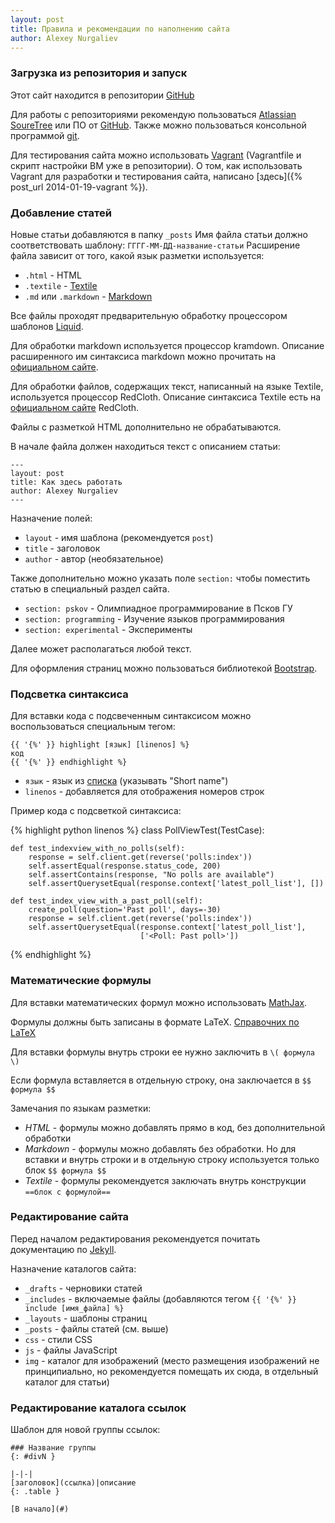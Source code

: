 ```yaml
---
layout: post
title: Правила и рекомендации по наполнению сайта
author: Alexey Nurgaliev
---
```


### Загрузка из репозитория и запуск

Этот сайт находится в репозитории [GitHub](https://github.com/n-at/n-at.github.io)

Для работы с репозиториями рекомендую пользоваться [Atlassian SoureTree](http://sourcetreeapp.com/) или ПО от [GitHub](https://github.com/). Также можно пользоваться консольной программой [git](http://git-scm.com/).

Для тестирования сайта можно использовать [Vagrant](http://www.vagrantup.com/) (Vagrantfile и скрипт настройки ВМ уже в репозитории). О том, как использовать Vagrant для разработки и тестирования сайта, написано [здесь]({% post_url 2014-01-19-vagrant %}).

### Добавление статей

Новые статьи добавляются в папку `_posts` Имя файла статьи должно соответствовать шаблону: `ГГГГ-ММ-ДД-название-статьи` Расширение файла зависит от того, какой язык разметки используется:

* `.html` - HTML
* `.textile` - [Textile](http://ru.wikipedia.org/wiki/Textile_%28%D1%8F%D0%B7%D1%8B%D0%BA_%D1%80%D0%B0%D0%B7%D0%BC%D0%B5%D1%82%D0%BA%D0%B8%29)
* `.md` или `.markdown` - [Markdown](http://ru.wikipedia.org/wiki/Markdown)

Все файлы проходят предварительную обработку процессором шаблонов [Liquid](http://docs.shopify.com/themes/liquid-basics). 

Для обработки markdown используется процессор kramdown. Описание расширенного им синтаксиса markdown можно прочитать на [официальном сайте](http://kramdown.gettalong.org/syntax.html).

Для обработки файлов, содержащих текст, написанный на языке Textile, используется процессор RedCloth. Описание синтаксиса Textile есть на [официальном сайте](http://redcloth.org/textile/) RedCloth.

Файлы с разметкой HTML дополнительно не обрабатываютcя.

В начале файла должен находиться текст с описанием статьи:

    ---
    layout: post
    title: Как здесь работать
    author: Alexey Nurgaliev
    ---

Назначение полей:

* `layout` - имя шаблона (рекомендуется `post`)
* `title` - заголовок
* `author` - автор (необязательное)

Также дополнительно можно указать поле `section:` чтобы поместить статью в специальный раздел сайта. 

* `section: pskov` - Олимпиадное программирование в Псков ГУ
* `section: programming` - Изучение языков программирования
* `section: experimental` - Эксперименты

Далее может располагаться любой текст.

Для оформления страниц можно пользоваться библиотекой [Bootstrap](http://getbootstrap.com/).

### Подсветка синтаксиса

Для вставки кода с подсвеченным синтаксисом можно воспользоваться специальным тегом:

    {{ '{%' }} highlight [язык] [linenos] %}
    код
    {{ '{%' }} endhighlight %}

* `язык` - язык из [списка](http://pygments.org/docs/lexers/) (указывать "Short name")
* `linenos` - добавляется для отображения номеров строк

Пример кода с подсветкой синтаксиса:

{% highlight python linenos %}
class PollViewTest(TestCase):

    def test_indexview_with_no_polls(self):
        response = self.client.get(reverse('polls:index'))
        self.assertEqual(response.status_code, 200)
        self.assertContains(response, "No polls are available")
        self.assertQuerysetEqual(response.context['latest_poll_list'], [])

    def test_index_view_with_a_past_poll(self):
        create_poll(question='Past poll', days=-30)
        response = self.client.get(reverse('polls:index'))
        self.assertQuerysetEqual(response.context['latest_poll_list'],
                                 ['<Poll: Past poll>'])
								 
{% endhighlight %}

### Математические формулы

Для вставки математических формул можно использовать [MathJax](http://www.mathjax.org/).

Формулы должны быть записаны в формате LaTeX. [Справочних по LaTeX](http://physics.nad.ru/latex.html)

Для вставки формулы внутрь строки ее нужно заключить в `\( формула \)`

Если формула вставляется в отдельную строку, она заключается в `$$ формула $$`

Замечания по языкам разметки:

* *HTML* - формулы можно добавлять прямо в код, без дополнительной обработки
* *Markdown* - формулы можно добавлять без обработки. Но для вставки и внутрь строки и в отдельную строку используется только блок `$$ формула $$`
* *Textile* - формулы рекомендуется заключать внутрь конструкции `==блок с формулой==`

### Редактирование сайта

Перед началом редактирования рекомендуется почитать документацию по [Jekyll](http://jekyllrb.com/docs/home/).

Назначение каталогов сайта:

* `_drafts` - черновики статей
* `_includes` - включаемые файлы (добавляются тегом `{{ '{%' }} include [имя_файла] %}`
* `_layouts` - шаблоны страниц
* `_posts` - файлы статей (см. выше)
* `css` - стили CSS
* `js` - файлы JavaScript
* `img` - каталог для изображений (место размещения изображений не принципиально, но рекомендуется помещать их сюда, в отдельный каталог для статьи)

### Редактирование каталога ссылок

Шаблон для новой группы ссылок: 

	### Название группы
	{: #divN }

	|-|-|
	[заголовок](ссылка)|описание
	{: .table }

	[В начало](#)

